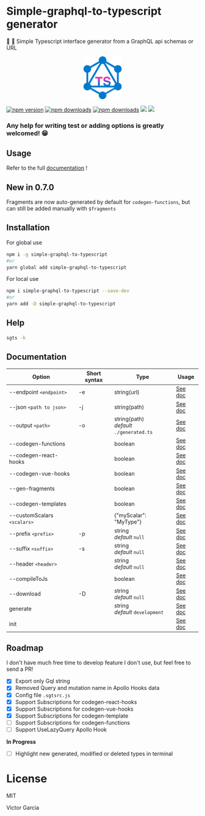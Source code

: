 # Simple-graphql-to-typescript generator

🚀 🔄 Simple Typescript interface generator from a GraphQL api schemas or URL

<p align="center">
  <a href='https://sgts.netlify.com/'>
    <img width='100' src="./media/logo.png" alt="sgts logo">
  </a>
</p>

[![npm version][npm-version-src]][npm-version-href]
[![npm downloads][npm-downloads-src]][npm-downloads-href]
[![npm downloads][npm-total-downloads-src]][npm-downloads-href]
<img src='https://img.shields.io/github/workflow/status/victorgarciaesgi/simple-graphql-to-typescript/Node.js%20CI'>
<img src='https://img.shields.io/npm/l/simple-graphql-to-typescript.svg'>

[npm-version-src]: https://img.shields.io/npm/v/simple-graphql-to-typescript.svg
[npm-version-href]: https://www.npmjs.com/package/simple-graphql-to-typescript
[npm-downloads-src]: https://img.shields.io/npm/dm/simple-graphql-to-typescript.svg
[npm-total-downloads-src]: https://img.shields.io/npm/dt/simple-graphql-to-typescript.svg
[npm-downloads-href]: https://www.npmjs.com/package/simple-graphql-to-typescript

### Any help for writing test or adding options is greatly welcomed! 😁

## Usage

Refer to the full [documentation](https://sgts.netlify.com) !

## New in 0.7.0

Fragments are now auto-generated by default for `codegen-functions`, but can still be added manually with `$fragments`

## **Installation**

For global use

```bash
npm i -g simple-graphql-to-typescript
#or
yarn global add simple-graphql-to-typescript
```

For local use

```bash
npm i simple-graphql-to-typescript --save-dev
#or
yarn add -D simple-graphql-to-typescript
```

## Help

```bash
sgts -h
```

## **Documentation**

| Option                      | Short syntax | Type                                         | Usage                                                                |
| --------------------------- | ------------ | -------------------------------------------- | -------------------------------------------------------------------- |
| --endpoint `<endpoint>`     | -e           | string(url)                                  | [See doc](https://sgts.netlify.com/options/endpoint.html)            |
| --json `<path to json>`     | -j           | string(path)                                 | [See doc](https://sgts.netlify.com/options/json.html)                |
| --output `<path>`           | -o           | string(path) <br> _default_ `./generated.ts` | [See doc](https://sgts.netlify.com/options/output.html)              |
| --codegen-functions         |              | boolean                                      | [See doc](https://sgts.netlify.com/options/codegen-functions.html)   |
| --codegen-react-hooks       |              | boolean                                      | [See doc](https://sgts.netlify.com/options/codegen-react-hooks.html) |
| --codegen-vue-hooks         |              | boolean                                      | [See doc](https://sgts.netlify.com/options/codegen-vue-hooks.html)   |
| --gen-fragments             |              | boolean                                      | [See doc](https://sgts.netlify.com/options/gen-fragments.html)       |
| --codegen-templates         |              | boolean                                      | [See doc](https://sgts.netlify.com/options/withGqlQueries.html)      |
| --customScalars `<scalars>` |              | {"myScalar": "MyType"}                       | [See doc](https://sgts.netlify.com/options/customScalars.html)       |
| --prefix `<prefix>`         | -p           | string <br> _default_ `null`                 | [See doc](https://sgts.netlify.com/options/prefix.html)              |
| --suffix `<suffix>`         | -s           | string <br> _default_ `null`                 | [See doc](https://sgts.netlify.com/options/suffix.html)              |
| --header `<header>`         |              | string <br> _default_ `null`                 | [See doc](https://sgts.netlify.com/options/header.html)              |
| --compileToJs               |              | boolean                                      | [See doc](https://sgts.netlify.com/options/jsMode.html)              |
| --download                  | -D           | string <br> _default_ `null`                 | [See doc](https://sgts.netlify.com/options/download.html)            |
| generate                    |              | string <br> _default_ `development`          | [See doc](https://sgts.netlify.com/options/config.html)              |
| init                        |              |                                              | [See doc](https://sgts.netlify.com/options/init.html)                |

## Roadmap

I don't have much free time to develop feature I don't use, but feel free to send a PR!

- [x] Export only Gql string
- [x] Removed Query and mutation name in Apollo Hooks data
- [x] Config file `.sgtsrc.js`
- [x] Support Subscriptions for codegen-react-hooks
- [x] Support Subscriptions for codegen-vue-hooks
- [x] Support Subscriptions for codegen-template
- [ ] Support Subscriptions for codegen-functions
- [ ] Support UseLazyQuery Apollo Hook

**In Progress**

- [ ] Highlight new generated, modified or deleted types in terminal

# License

MIT

Victor Garcia
